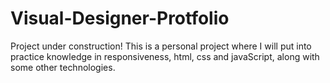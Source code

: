 # Visual-Designer-Protfolio
Project under construction!
This is a personal project where I will put into practice knowledge in responsiveness, html, css and javaScript, along with some other technologies.

